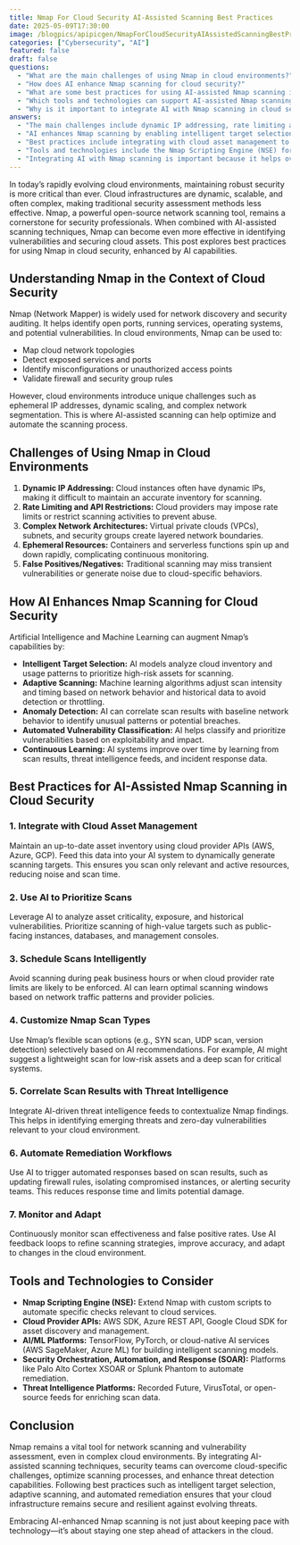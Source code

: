```yaml
---
title: Nmap For Cloud Security AI-Assisted Scanning Best Practices
date: 2025-05-09T17:30:00
image: /blogpics/apipicgen/NmapForCloudSecurityAIAssistedScanningBestPractices-GU1HZTNURO.jpg
categories: ["Cybersecurity", "AI"]
featured: false
draft: false
questions:
  - "What are the main challenges of using Nmap in cloud environments?"
  - "How does AI enhance Nmap scanning for cloud security?"
  - "What are some best practices for using AI-assisted Nmap scanning in cloud security?"
  - "Which tools and technologies can support AI-assisted Nmap scanning in cloud environments?"
  - "Why is it important to integrate AI with Nmap scanning in cloud security?"
answers:
  - "The main challenges include dynamic IP addressing, rate limiting and API restrictions by cloud providers, complex network architectures like VPCs and subnets, ephemeral resources such as containers and serverless functions, and the risk of false positives or negatives due to cloud-specific behaviors."
  - "AI enhances Nmap scanning by enabling intelligent target selection, adaptive scanning based on network behavior, anomaly detection through correlation with baseline data, automated vulnerability classification and prioritization, and continuous learning from scan results and threat intelligence to improve scanning effectiveness over time."
  - "Best practices include integrating with cloud asset management to maintain an up-to-date inventory, using AI to prioritize scans on high-risk assets, scheduling scans intelligently to avoid peak hours and rate limits, customizing Nmap scan types based on AI recommendations, correlating scan results with threat intelligence, automating remediation workflows, and continuously monitoring and adapting scanning strategies."
  - "Tools and technologies include the Nmap Scripting Engine (NSE) for custom checks, cloud provider APIs like AWS SDK and Azure REST API for asset management, AI/ML platforms such as TensorFlow, PyTorch, or cloud-native services like AWS SageMaker, SOAR platforms like Palo Alto Cortex XSOAR for automation, and threat intelligence platforms like Recorded Future or VirusTotal to enrich scan data."
  - "Integrating AI with Nmap scanning is important because it helps overcome cloud-specific challenges such as dynamic environments and complex network segmentation, optimizes scanning processes by prioritizing and adapting scans, improves detection accuracy by reducing false positives and negatives, and enables faster, automated responses to vulnerabilities, thereby enhancing overall cloud security posture."
---
```

In today’s rapidly evolving cloud environments, maintaining robust security is more critical than ever. Cloud infrastructures are dynamic, scalable, and often complex, making traditional security assessment methods less effective. Nmap, a powerful open-source network scanning tool, remains a cornerstone for security professionals. When combined with AI-assisted scanning techniques, Nmap can become even more effective in identifying vulnerabilities and securing cloud assets. This post explores best practices for using Nmap in cloud security, enhanced by AI capabilities.

## Understanding Nmap in the Context of Cloud Security

Nmap (Network Mapper) is widely used for network discovery and security auditing. It helps identify open ports, running services, operating systems, and potential vulnerabilities. In cloud environments, Nmap can be used to:

- Map cloud network topologies
- Detect exposed services and ports
- Identify misconfigurations or unauthorized access points
- Validate firewall and security group rules

However, cloud environments introduce unique challenges such as ephemeral IP addresses, dynamic scaling, and complex network segmentation. This is where AI-assisted scanning can help optimize and automate the scanning process.

## Challenges of Using Nmap in Cloud Environments

1. **Dynamic IP Addressing:** Cloud instances often have dynamic IPs, making it difficult to maintain an accurate inventory for scanning.
2. **Rate Limiting and API Restrictions:** Cloud providers may impose rate limits or restrict scanning activities to prevent abuse.
3. **Complex Network Architectures:** Virtual private clouds (VPCs), subnets, and security groups create layered network boundaries.
4. **Ephemeral Resources:** Containers and serverless functions spin up and down rapidly, complicating continuous monitoring.
5. **False Positives/Negatives:** Traditional scanning may miss transient vulnerabilities or generate noise due to cloud-specific behaviors.

## How AI Enhances Nmap Scanning for Cloud Security

Artificial Intelligence and Machine Learning can augment Nmap’s capabilities by:

- **Intelligent Target Selection:** AI models analyze cloud inventory and usage patterns to prioritize high-risk assets for scanning.
- **Adaptive Scanning:** Machine learning algorithms adjust scan intensity and timing based on network behavior and historical data to avoid detection or throttling.
- **Anomaly Detection:** AI can correlate scan results with baseline network behavior to identify unusual patterns or potential breaches.
- **Automated Vulnerability Classification:** AI helps classify and prioritize vulnerabilities based on exploitability and impact.
- **Continuous Learning:** AI systems improve over time by learning from scan results, threat intelligence feeds, and incident response data.

## Best Practices for AI-Assisted Nmap Scanning in Cloud Security

### 1. Integrate with Cloud Asset Management

Maintain an up-to-date asset inventory using cloud provider APIs (AWS, Azure, GCP). Feed this data into your AI system to dynamically generate scanning targets. This ensures you scan only relevant and active resources, reducing noise and scan time.

### 2. Use AI to Prioritize Scans

Leverage AI to analyze asset criticality, exposure, and historical vulnerabilities. Prioritize scanning of high-value targets such as public-facing instances, databases, and management consoles.

### 3. Schedule Scans Intelligently

Avoid scanning during peak business hours or when cloud provider rate limits are likely to be enforced. AI can learn optimal scanning windows based on network traffic patterns and provider policies.

### 4. Customize Nmap Scan Types

Use Nmap’s flexible scan options (e.g., SYN scan, UDP scan, version detection) selectively based on AI recommendations. For example, AI might suggest a lightweight scan for low-risk assets and a deep scan for critical systems.

### 5. Correlate Scan Results with Threat Intelligence

Integrate AI-driven threat intelligence feeds to contextualize Nmap findings. This helps in identifying emerging threats and zero-day vulnerabilities relevant to your cloud environment.

### 6. Automate Remediation Workflows

Use AI to trigger automated responses based on scan results, such as updating firewall rules, isolating compromised instances, or alerting security teams. This reduces response time and limits potential damage.

### 7. Monitor and Adapt

Continuously monitor scan effectiveness and false positive rates. Use AI feedback loops to refine scanning strategies, improve accuracy, and adapt to changes in the cloud environment.

## Tools and Technologies to Consider

- **Nmap Scripting Engine (NSE):** Extend Nmap with custom scripts to automate specific checks relevant to cloud services.
- **Cloud Provider APIs:** AWS SDK, Azure REST API, Google Cloud SDK for asset discovery and management.
- **AI/ML Platforms:** TensorFlow, PyTorch, or cloud-native AI services (AWS SageMaker, Azure ML) for building intelligent scanning models.
- **Security Orchestration, Automation, and Response (SOAR):** Platforms like Palo Alto Cortex XSOAR or Splunk Phantom to automate remediation.
- **Threat Intelligence Platforms:** Recorded Future, VirusTotal, or open-source feeds for enriching scan data.

## Conclusion

Nmap remains a vital tool for network scanning and vulnerability assessment, even in complex cloud environments. By integrating AI-assisted scanning techniques, security teams can overcome cloud-specific challenges, optimize scanning processes, and enhance threat detection capabilities. Following best practices such as intelligent target selection, adaptive scanning, and automated remediation ensures that your cloud infrastructure remains secure and resilient against evolving threats.

Embracing AI-enhanced Nmap scanning is not just about keeping pace with technology—it’s about staying one step ahead of attackers in the cloud.